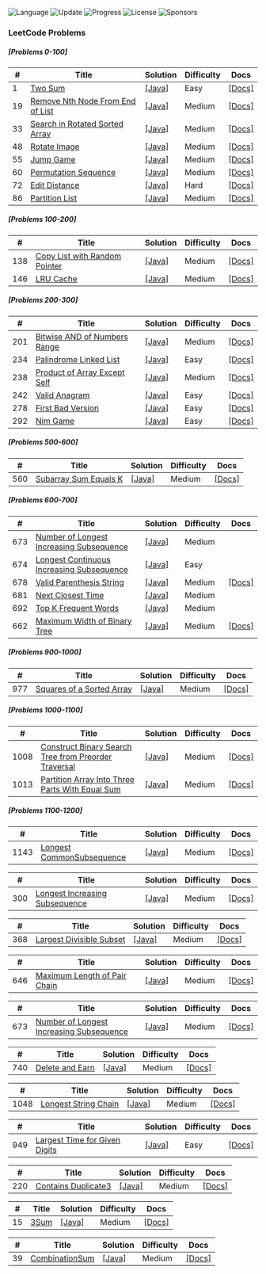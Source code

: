 ![Language](https://img.shields.io/badge/Language-[Java]-orange.svg?logo=[Java]&logoColor=yellow) ![Update](https://img.shields.io/badge/Update-Weekly-green.svg) ![Progress](https://img.shields.io/badge/progress-N%2F1049-brightgreen.svg) ![License](https://img.shields.io/badge/License-MIT-green.svg) ![Sponsors](https://img.shields.io/badge/Sponsor-0-lightgrey.svg)

### LeetCode Problems


##### [Problems 0-100]
| # | Title | Solution | Difficulty | Docs |
|---| ----- | -------- | ---------- | ---- |
|1|[Two Sum](https://leetcode.com/problems/two-sum/)|[[Java]](./src/array/TwoSum.java)|Easy|[[Docs]](./src/arrayDoc/TwoSum.md)
|19 |[Remove Nth Node From End of List](https://leetcode.com/problems/remove-nth-node-from-end-of-list/)|[[Java]](./src/linkedList/RemoveNthNodeFromEnd.java)|Medium|[[Docs]](./src/linkedListDoc/RemoveNthNodeFromEnd.md)
|33|[Search in Rotated Sorted Array](https://leetcode.com/problems/search-in-rotated-sorted-array/)|[[Java]](./src/array/SearchInSortedArray.java)|Medium|[[Docs]](./src/arrayDoc/SearchInSortedArray.md)
|48|[Rotate Image](https://leetcode.com/problems/rotate-image/)|[[Java]](./src/array/RotateImage.java)|Medium|[[Docs]](./src/arrayDoc/RotateImage.md)
|55|[Jump Game](https://leetcode.com/problems/jump-game/)|[[Java]](./src/recursionOrDp/JumpGame.java)|Medium|[[Docs]](./src/recursionOrDpDoc/JumpGame.md)
|60|[Permutation Sequence](https://leetcode.com/problems/permutation-sequence/)|[[Java]](./src/string/PermutationSequence.java)|Medium|[[Docs]](./src/stringDoc/PermutationSequence.md)
|72|[Edit Distance](https://leetcode.com/problems/edit-distance/)|[[Java]](./src/recursionOrDp/EditDistance.java)|Hard|[[Docs]](./src/recursionOrDpDoc/EditDistance.md)
|86|[Partition List](https://leetcode.com/problems/partition-list/)|[[Java]](./src/linkedList/PartitionList.java)|Medium|[[Docs]](./src/linkedListDoc/PartitionList.md)


##### [Problems 100-200]
| # | Title | Solution | Difficulty | Docs |
|---| ----- | -------- | ---------- | ---- |
|138|[Copy List with Random Pointer](https://leetcode.com/problems/copy-list-with-random-pointer/)|[[Java]](./src/linkedList/CopyListWithRandomPointer.java)|Medium|[[Docs]](./src/linkedListDoc/CopyListWithRandomPointer.md)
|146|[LRU Cache](https://leetcode.com/problems/lru-cache/)|[[Java]](./src/recursionOrDp/LRUCache.java)|Medium|[[Docs]](./src/recursionOrDpDoc/LRUCache.md)


##### [Problems 200-300]
| # | Title | Solution | Difficulty | Docs |
|---| ----- | -------- | ---------- | ---- |
|201|[Bitwise AND of Numbers Range](https://leetcode.com/problems/bitwise-and-of-numbers-range/)|[[Java]](./src/array/BitWiseAndOfNumberRange.java)|Medium|[[Docs]](./src/arrayDoc/BitWiseAndOfNumberRange.md)
|234|[Palindrome Linked List](https://leetcode.com/problems/palindrome-linked-list/)|[[Java]](./src/linkedList/PalindromeLinkedList.java)|Easy|[[Docs]](./src/linkedListDoc/PalindromeLinkedList.md)
|238|[Product of Array Except Self](https://leetcode.com/problems/product-of-array-except-self/)|[[Java]](./src/array/ProductOfArrayExceptSelf.java)|Medium|[[Docs]](./src/array/ProductOfArrayExceptSelf.md)
|242|[Valid Anagram](https://leetcode.com/problems/valid-anagram/)|[[Java]](./src/string/ValidAnagram.java)|Easy|[[Docs]](./src/stringDoc/ValidAnagram.md)
|278|[First Bad Version](https://leetcode.com/problems/first-bad-version/)|[[Java]](./src/array/FirstBadVersion.java)|Easy|[[Docs]](./src/arrayDoc/FirstBadVersion.md)
|292|[Nim Game](https://leetcode.com/problems/nim-game/)|[[Java]](./src/math/NimGame.java)|Easy|[[Docs]](./src/mathDoc/NimGame.md)


##### [Problems 500-600]
| # | Title | Solution | Difficulty | Docs |
|---| ----- | -------- | ---------- | ---- |
|560|[Subarray Sum Equals K](https://leetcode.com/problems/subarray-sum-equals-k/)|[[Java]](./src/array/NumOfSubArrWithSumK.java)|Medium|[[Docs]](./src/arrayDoc/NumOfSubArrWithSumK.md)


##### [Problems 600-700]
| # | Title | Solution | Difficulty | Docs |
|---| ----- | -------- | ---------- | ---- |
|673|[Number of Longest Increasing Subsequence](https://leetcode.com/problems/number-of-longest-increasing-subsequence)|[[Java]](./600-700q/673.java)|Medium|
|674|[Longest Continuous Increasing Subsequence](https://leetcode.com/problems/longest-continuous-increasing-subsequence)|[[Java]](./600-700/674.java)|Easy|
|678|[Valid Parenthesis String](https://leetcode.com/problems/valid-parenthesis-string/)|[[Java]](./src/array/SquaresOfSortedArray.java)|Medium|[[Docs]](./src/array/SquaresOfSortedArray.md)
|681|[Next Closest Time ](https://leetcode.com/problems/next-closest-time)|[[Java]](./600-700q/681.java)|Medium|
|692|[Top K Frequent Words](https://leetcode.com/problems/top-k-frequent-words/)|[[Java]](./src/array/TopKFrequentWords.java)|Medium|
|662|[Maximum Width of Binary Tree](https://leetcode.com/problems/maximum-width-of-binary-tree/)|[[Java]](./src/tree/maxwidth/MaxWidth.java)|Medium|[[Docs]](./src/tree/maxwidth/maxWidth.md)



##### [Problems 900-1000]
| # | Title | Solution | Difficulty | Docs |
|---| ----- | -------- | ---------- | ---- |
|977|[Squares of a Sorted Array](https://leetcode.com/problems/squares-of-a-sorted-array/)|[[Java]](./src/array/SquaresOfSortedArray.java)|Medium|[[Docs]](./src/array/SquaresOfSortedArray.md)

##### [Problems 1000-1100]
| # | Title | Solution | Difficulty | Docs |
|---| ----- | -------- | ---------- | ---- |
|1008|[Construct Binary Search Tree from Preorder Traversal](https://leetcode.com/problems/construct-binary-search-tree-from-preorder-traversal/)|[[Java]](./src/array/BSTFromPreOrder.java)|Medium|[[Docs]](./src/array/BSTFromPreOrder.md)
|1013|[Partition Array Into Three Parts With Equal Sum](https://leetcode.com/problems/partition-array-into-three-parts-with-equal-sum/)|[[Java]](./src/array/PartitionArrayThreeParts.java)|Medium|[[Docs]](./src/array/PartitionArrayThreeParts.md)



##### [Problems 1100-1200]
| # | Title | Solution | Difficulty | Docs |
|---| ----- | -------- | ---------- | ---- |
|1143|[Longest CommonSubsequence](https://leetcode.com/problems/longest-common-subsequence/)|[[Java]](./src/array/LongestCommonSubsequence.java)|Medium|[[Docs]](./src/arrayDoc/LongestCommonSubsequence.md)






| # | Title | Solution | Difficulty | Docs |
|---| ----- | -------- | ---------- | ---- |
|300|[Longest Increasing Subsequence](https://leetcode.com/problems/longest-increasing-subsequence/)|[[Java]](./src/recursionOrDp/LongestIncreasingSubsequence.java)|Medium|[[Docs]](./src/recursionOrDpDoc/LongestIncreasingSubsequence.md)


| # | Title | Solution | Difficulty | Docs |
|---| ----- | -------- | ---------- | ---- |
|368|[Largest Divisible Subset](https://leetcode.com/problems/largest-divisible-subset/)|[[Java]](./src/recursionOrDp/LargestDivisibleSubset.java)|Medium|[[Docs]](./src/recursionOrDpDoc/LargestDivisibleSubset.md)


| # | Title | Solution | Difficulty | Docs |
|---| ----- | -------- | ---------- | ---- |
|646|[Maximum Length of Pair Chain](https://leetcode.com/problems/maximum-length-of-pair-chain/)|[[Java]](./src/recursionOrDp/MaximumLengthOfPairChain.java)|Medium|[[Docs]](./src/recursionOrDpDoc/MaximumLengthOfPairChain.md)


| # | Title | Solution | Difficulty | Docs |
|---| ----- | -------- | ---------- | ---- |
|673|[ Number of Longest Increasing Subsequence](https://leetcode.com/problems/number-of-longest-increasing-subsequence/)|[[Java]](./src/recursionOrDp/NumberOfLongestIncreasingSubsequence.java)|Medium|[[Docs]](./src/recursionOrDpDoc/NumberOfLongestIncreasingSubsequence.md)


| # | Title | Solution | Difficulty | Docs |
|---| ----- | -------- | ---------- | ---- |
|740|[Delete and Earn](https://leetcode.com/problems/delete-and-earn/)|[[Java]](./src/recursionOrDp/DeleteAndEarn.java)|Medium|[[Docs]](./src/recursionOrDpDoc/DeleteAndEarn.md)


| # | Title | Solution | Difficulty | Docs |
|---| ----- | -------- | ---------- | ---- |
|1048|[Longest String Chain](https://leetcode.com/problems/longest-string-chain/)|[[Java]](./src/recursionOrDp/LongestStringChain.java)|Medium|[[Docs]](./src/recursionOrDpDoc/LongestStringChain.md)


| # | Title | Solution | Difficulty | Docs |
|---| ----- | -------- | ---------- | ---- |
|949|[Largest Time for Given Digits](https://leetcode.com/problems/largest-time-for-given-digits/)|[[Java]](./src/math/LargestTimeForGivenDigits.java)|Easy|[[Docs]](./src/mathDoc/LargestTimeForGivenDigits.md)


| # | Title | Solution | Difficulty | Docs |
|---| ----- | -------- | ---------- | ---- |
|220|[Contains Duplicate3](https://leetcode.com/problems/contains-duplicate-iii/)|[[Java]](./src/array/ContainsDuplicate3.java)|Medium|[[Docs]](./src/arrayDoc/ContainsDuplicate3.md)





| # | Title | Solution | Difficulty | Docs |
|---| ----- | -------- | ---------- | ---- |
|15|[3Sum](https://leetcode.com/problems/3sum/)|[[Java]](src/array/ThreeSum.java)|Medium|[[Docs]](./src/arrayDoc/ThreeSum.md)


| # | Title | Solution | Difficulty | Docs |
|---| ----- | -------- | ---------- | ---- |
|39|[CombinationSum](https://leetcode.com/problems/combination-sum/)|[[Java]](./src/array/CombinationSum.java)|Medium|[[Docs]](./src/arrayDoc/CombinationSum.md)


